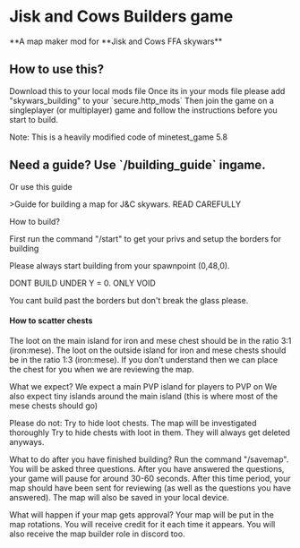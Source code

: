 <h1>Jisk and Cows Builders game</h1>
**A map maker mod for **Jisk and Cows FFA skywars**

<h2>How to use this?</h2>
Download this to your local mods file
Once its in your mods file please add "skywars_building" to your `secure.http_mods`
Then join the game on a singleplayer (or multiplayer) game and follow the instructions before you start to build.


Note: This is a heavily modified code of minetest_game 5.8

<h2> Need a guide? Use `/building_guide` ingame.</h2>
Or use this guide
<p>>Guide for building a map for J&C skywars. READ CAREFULLY</p>

<p>How to build?</p>
<p>First run the command "/start" to get your privs and setup the borders for building</p>
<p>Please always start building from your spawnpoint (0,48,0).</p>
<p>DONT BUILD UNDER Y = 0. ONLY VOID</p>
<p>You cant build past the borders but don't break the glass please.</p>

<h4>How to scatter chests</h4>
The loot on the main island for iron and mese chest should be in the ratio 3:1 (iron:mese).
The loot on the outside island for iron and mese chests should be in the ratio 1:3 (iron:mese).
If you don't understand then we can place the chest for you when we are reviewing the map.

What we expect?
We expect a main PVP island for players to PVP on
We also expect tiny islands around the main island (this is where most of the mese chests should go)

Please do not:
Try to hide loot chests. The map will be investigated thoroughly
Try to hide chests with loot in them. They will always get deleted anyways.

What to do after you have finished building?
Run the command "/savemap". You will be asked three questions. After you have answered the questions, your game will pause for around 30-60 seconds. After this time period, your map should have been sent for reviewing (as well as the questions you have answered). The map will also be saved in your local device.

What will happen if your map gets approval?
Your map will be put in the map rotations. You will receive credit for it each time it appears. You will also receive the map builder role in discord too.
